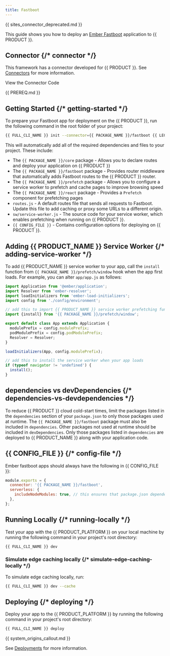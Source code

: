 ```yaml
---
title: Fastboot
---
```


{{ sites_connector_deprecated.md }}

This guide shows you how to deploy an [Ember Fastboot](https://ember-fastboot.com/) application to {{ PRODUCT }}.

<!-- ## Example {/* example */}

<ExampleButtons
  title="Fastboot"
  siteUrl="https://layer0-docs-layer0-ember-fastboot-example-default.layer0-limelight.link"
  repoUrl="https://github.com/edgio-docs/edgio-ember-fastboot-example"
  deployFromRepo
/> -->

## Connector {/* connector */}

This framework has a connector developed for {{ PRODUCT }}. See [Connectors](/guides/sites_frameworks/connectors) for more information.

<ButtonLink
  variant="stroke"
  type="code"
  withIcon={true}
  href="https://github.com/edgio-docs/edgio-connectors/tree/main/edgio-fastboot-connector">
  View the Connector Code
</ButtonLink>

{{ PREREQ.md }}

## Getting Started {/* getting-started */}

To prepare your Fastboot app for deployment on the {{ PRODUCT }}, run the following command in the root folder of your project:

```bash
{{ FULL_CLI_NAME }} init --connector={{ PACKAGE_NAME }}/fastboot {{ LEGACY_FW_INIT_ARG_EDGIO_VERSION }}
```

This will automatically add all of the required dependencies and files to your project. These include:

- The `{{ PACKAGE_NAME }}/core` package - Allows you to declare routes and deploy your application on {{ PRODUCT }}
- The `{{ PACKAGE_NAME }}/fastboot` package - Provides router middleware that automatically adds Fastboot routes to the {{ PRODUCT }} router.
- The `{{ PACKAGE_NAME }}/prefetch` package - Allows you to configure a service worker to prefetch and cache pages to improve browsing speed
- The `{{ PACKAGE_NAME }}/react` package - Provides a `Prefetch` component for prefetching pages
- `routes.js` - A default routes file that sends all requests to Fastboot. Update this file to add caching or proxy some URLs to a different origin.
- `sw/service-worker.js` - The source code for your service worker, which enables prefetching when running on {{ PRODUCT }}.
- `{{ CONFIG_FILE }}` - Contains configuration options for deploying on {{ PRODUCT }}.

<a id="adding-service-worker"></a>

## Adding {{ PRODUCT_NAME }} Service Worker {/* adding-service-worker */}

To add {{ PRODUCT_NAME }} service worker to your app, call the `install` function from `{{ PACKAGE_NAME }}/prefetch/window` hook when the app first loads. For example, you can alter
`app/app.js` as follows:

```js
import Application from '@ember/application';
import Resolver from 'ember-resolver';
import loadInitializers from 'ember-load-initializers';
import config from './config/environment';

// add this to import {{ PRODUCT_NAME }} service worker prefetching functionality
import {install} from '{{ PACKAGE_NAME }}/prefetch/window';

export default class App extends Application {
  modulePrefix = config.modulePrefix;
  podModulePrefix = config.podModulePrefix;
  Resolver = Resolver;
}

loadInitializers(App, config.modulePrefix);

// add this to install the service worker when your app loads
if (typeof navigator != 'undefined') {
  install();
}
```

## dependencies vs devDependencies {/* dependencies-vs-devdependencies */}

To reduce {{ PRODUCT }} cloud cold-start times, limit the packages listed in the `dependencies` section of your `package.json` to only those packages used at runtime. The `{{ PACKAGE_NAME }}/fastboot` package must also be included in `dependencies`. Other packages not used at runtime should be included in `devDependencies`. Only those packages listed in `dependencies` are deployed to {{ PRODUCT_NAME }} along with your application code.

## {{ CONFIG_FILE }} {/* config-file */}

Ember fastboot apps should always have the following in {{ CONFIG_FILE }}:

```js filename="/{{ CONFIG_FILE }}"
module.exports = {
  connector: '{{ PACKAGE_NAME }}/fastboot',
  serverless: {
    includeNodeModules: true, // this ensures that package.json dependencies are uploaded to the cloud
  },
};
```

## Running Locally {/* running-locally */}

Test your app with the {{ PRODUCT_PLATFORM }} on your local machine by running the following command in your project's root directory:

```bash
{{ FULL_CLI_NAME }} dev
```

### Simulate edge caching locally {/* simulate-edge-caching-locally */}

To simulate edge caching locally, run:

```bash
{{ FULL_CLI_NAME }} dev --cache
```

## Deploying {/* deploying */}

Deploy your app to the {{ PRODUCT_PLATFORM }} by running the following command in your project's root directory:

```bash
{{ FULL_CLI_NAME }} deploy
```

{{ system_origins_callout.md }}

See [Deployments](/guides/basics/deployments) for more information.
